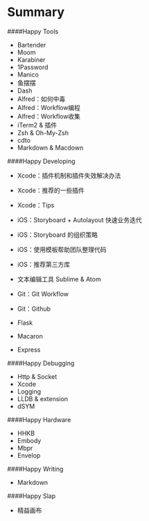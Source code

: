 # Summary

####Happy Tools
* Bartender
* Moom
* Karabiner
* 1Password
* Manico
* 鱼摆摆
* Dash
* Alfred：如何中毒
* Alfred：Workflow编程
* Alfred：Workflow收集
* iTerm2 & 插件
* Zsh & Oh-My-Zsh
* cdto
* Markdown & Macdown

####Happy Developing
* Xcode：插件机制和插件失效解决办法
* Xcode：推荐的一些插件
* Xcode：Tips
 
* iOS：Storyboard + Autolayout 快速业务迭代
* iOS：Storyboard 的组织策略
* iOS：使用模板帮助团队整理代码
* iOS：推荐第三方库

* 文本编辑工具 Sublime & Atom

* Git：Git Workflow
* Git：Github

* Flask
* Macaron
* Express

####Happy Debugging
* Http & Socket
* Xcode
* Logging
* LLDB & extension
* dSYM

####Happy Hardware
* HHKB  
* Embody
* Mbpr
* Envelop

####Happy Writing
* Markdown

####Happy Slap
* 精益画布